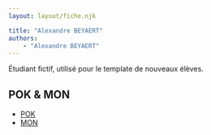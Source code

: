 ```yaml
---
layout: layout/fiche.njk

title: "Alexandre BEYAERT"
authors:
    - "Alexandre BEYAERT"
---
```


Étudiant fictif, utilisé pour le template de nouveaux élèves.

## POK & MON

* [POK](./pok)
* [MON](./mon)


